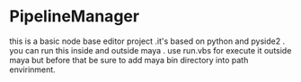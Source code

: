 # PipelineManager
this is a basic node base editor project .it's based on python and pyside2 .
you can run this inside and outside maya .
use run.vbs for execute it outside maya but before that be sure to add maya bin directory into path envirinment.
